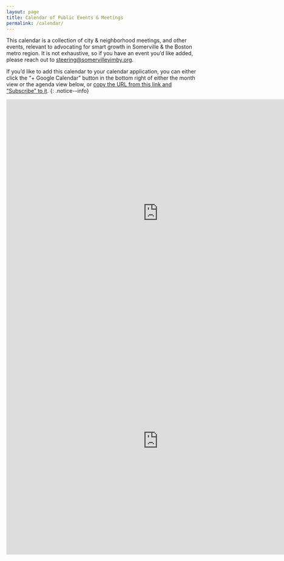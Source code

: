 ```yaml
---
layout: page
title: Calendar of Public Events & Meetings
permalink: /calendar/
---
```

This calendar is a collection of city & neighborhood meetings, and other events, relevant to advocating for smart growth in Somerville & the Boston metro region. It is not exhaustive, so if you have an event you’d like added, please reach out to [steering@somervilleyimby.org](mailto:steering+addtocalendar@somervilleyimby.org).

If you’d like to add this calendar to your calendar application, you can either click the “+ Google Calendar” button in the bottom right of either the month view or the agenda view below, or [copy the URL from this link and “Subscribe” to it](https://calendar.google.com/calendar/ical/somervilleyimby.org_8duipmcoo11uvtvchrj1gqp0n4%40group.calendar.google.com/public/basic.ics).
{: .notice--info}

<div class="google-calendar big-container">
  <iframe src="https://calendar.google.com/calendar/embed?showTitle=0&showNav=0&showPrint=0&showTabs=0&showCalendars=0&showTz=0&height=700&src=somervilleyimby.org_8duipmcoo11uvtvchrj1gqp0n4%40group.calendar.google.com&ctz=America%2FNew_York" style="border: 0" width="800" height="600" frameborder="0" scrolling="no"></iframe>
</div>

<div class="google-calendar small-container">
  <iframe src="https://calendar.google.com/calendar/embed?showTitle=0&showNav=0&showPrint=0&showTabs=0&showCalendars=0&showTz=0&height=700&mode=AGENDA&src=somervilleyimby.org_8duipmcoo11uvtvchrj1gqp0n4%40group.calendar.google.com&ctz=America%2FNew_York" style="border: 0" width="800" height="600" frameborder="0" scrolling="no"></iframe>
</div>
